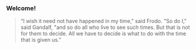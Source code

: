 ### Welcome!

> “I wish it need not have happened in my time," said Frodo.
> "So do I," said Gandalf, "and so do all who live to see such times. But that is not for them to decide. All we have to decide is what to do with the time that is given us.”


<!--
**DoctorHowser/DoctorHowser** is a ✨ _special_ ✨ repository because its `README.md` (this file) appears on your GitHub profile.

Here are some ideas to get you started:

- 🔭 I’m currently working on ...
- 🌱 I’m currently learning ...
- 👯 I’m looking to collaborate on ...
- 🤔 I’m looking for help with ...
- 💬 Ask me about ...
- 📫 How to reach me: ...
- 😄 Pronouns: ...
- ⚡ Fun fact: ...
-->
